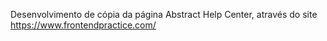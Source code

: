 Desenvolvimento de cópia da página Abstract Help Center, através do site https://www.frontendpractice.com/
